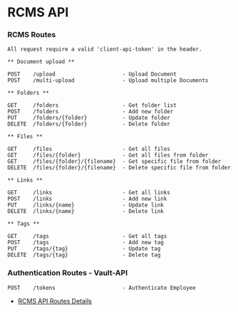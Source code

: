 # RCMS API
### RCMS Routes

	All request require a valid 'client-api-token' in the header.

	** Document upload **
	
	POST 	/upload 			        - Upload Document
	POST 	/multi-upload               - Upload multiple Documents
	
	** Folders **
	
	GET 	/folders			        - Get folder list
	POST    /folders			        - Add new folder
	PUT 	/folders/{folder}           - Update folder 
	DELETE  /folders/{folder}           - Delete folder
	
	** Files **
	
	GET     /files                      - Get all files
	GET     /files/{folder}             - Get all files from folder
	GET     /files/{folder}/{filename}  - Get specific file from folder
	DELETE  /files/{folder}/{filename}  - Delete specific file from folder
	
	** Links **
	
	GET     /links                      - Get all links
	POST    /links                      - Add new link
	PUT     /links/{name}               - Update link
	DELETE  /links/{name}               - Delete link
	
	** Tags **
	
	GET     /tags                       - Get all tags
	POST    /tags                       - Add new tag
	PUT     /tags/{tag}                 - Update tag
	DELETE  /tags/{tag}                 - Delete tag

### Authentication Routes - Vault-API

	POST 	/tokens 			        - Authenticate Employee	
	
* [RCMS API Routes Details](https://github.com/yatesj9/rcms/blob/master/doc/routes_details.md)


